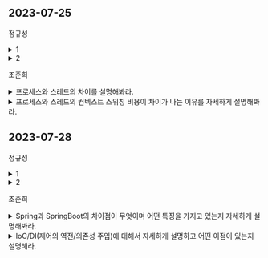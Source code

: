 
## 2023-07-25

정규성
<details>
 <summary> 1 </summary>
</br>
</details>

<details>
 <summary> 2 </summary>
  </br>
</details>

  
조준희
<details>
 <summary> 프로세스와 스레드의 차이를 설명해봐라. </summary>
</br>  
 프로세스는 메모리 상에서 실행중인 프로그램을 의미하며, 스레드는 이 프로세스 안에서 실행되는 흐름의 단위를 의미한다.  
프로세스는 각각 독립된 메모리 영역(Code, Data, Stack, Heap)을 할당받는다. 각 프로세스는 별도의 주소 공간에서 실행되어 프로세스간 자원에 접근할 수 없다. 만약 프로세스간 자원에 접근하려면 IPC 통신을 사용하면 가능하다.  

  
이에 반해 스레드는 "한 프로세스 내에서" 각각 자신만의 Stack영역만 따로 할당받고 Code, Data, Heap 영역은 서로 자원을 공유한다. 그렇기 때문에 프로세스의 컨텍스트 스위칭 비용, 프로세스간 통신(IPC) 비용을 줄일 수 있는 이점이 있다. 하지만 한 프로세스 내의 스레드는 스레드간 공유 자원에 접근하면서 동기화 문제가 발생할 수 있다는 특징을 가지고 있다.
</details>

<details>
 <summary> 프로세스와 스레드의 컨텍스트 스위칭 비용이 차이가 나는 이유를 자세하게 설명해봐라. </summary>
</br>  
 컨텍스트 스위칭은 다음과 같은 순서로 작업을 수행한다.  
 
 1. 현재 실행 중인 프로세스 혹은 스레드의 정보를 백업
      
 2. 캐시를 비운다.
  
 3. TLB를 비움.
  
 4. MMU를 변경.
    
이때 프로세스 컨텍스트 스위칭은 새로 실행되는 프로세스가 이전의 프로세스와 공유하는 메모리 자원이 전혀 없기 때문에 1,2,3,4번을 모두 수행하면서 이전 프로세스에 대한 정보를 모두 지운다. 반면 스레드 컨텍스트 스위칭의 경우에는 메모리 주소 공간이 바뀌지 않기 때문에 2,3,4번의 작업이 수행되지 않고 1번 작업만 수행된다. 이런 차이에서 스레드 컨텍스트 스위칭이 프로세스에 비해 가벼운 것이다.
</details>




## 2023-07-28

정규성
<details>
 <summary> 1 </summary>
</br>
</details>

<details>
 <summary> 2 </summary>
  </br>
</details>

조준희
<details>
 <summary> Spring과 SpringBoot의 차이점이 무엇이며 어떤 특징을 가지고 있는지 자세하게 설명해봐라. </summary>
</br>  
</details>

<details>
 <summary> IoC/DI(제어의 역전/의존성 주입)에 대해서 자세하게 설명하고 어떤 이점이 있는지 설명해라. </summary>
</br>  
</details>

